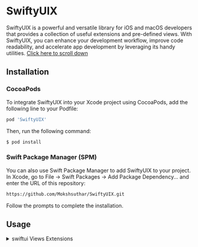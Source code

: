 # SwiftyUIX

SwiftyUIX is a powerful and versatile library for iOS and macOS developers that provides a collection of useful extensions and pre-defined views. With SwiftyUIX, you can enhance your development workflow, improve code readability, and accelerate app development by leveraging its handy utilities.
[Click here to scroll down](#frame)
## Installation
### CocoaPods
To integrate SwiftyUIX into your Xcode project using CocoaPods, add the following line to your Podfile:
```sh
pod 'SwiftyUIX'
```
Then, run the following command:

```sh
$ pod install
```
### Swift Package Manager (SPM)
You can also use Swift Package Manager to add SwiftyUIX to your project. In Xcode, go to File -> Swift Packages -> Add Package Dependency... and enter the URL of this repository:
```sh
https://github.com/Mokshsuthar/SwiftyUIX.git
```
Follow the prompts to complete the installation.

## Usage
<details>
      
<summary>swiftui Views Extensions</summary>

      1. **Device Dimensions**
   - `screenWidth`: Retrieves the width of the device screen in `CGFloat`.
   - `screenHeight`: Retrieves the height of the device screen in `CGFloat`.
   - `topSafeAreaHeight`: Retrieves the height of the top safe area (notch, if applicable) in `CGFloat`.
   - `bottomSafeAreaHeight`: Retrieves the height of the bottom safe area in `CGFloat`.

2. **Screen Corner Radius**
   - `screenCornerRadius(minimum:)`: Calculates and returns the corner radius of the device's display. Optional minimum value can be set.

3. **Home Indicator**
   - `hideHomeIndicator()`: Hides the home indicator on devices running iOS 16.0 or later. Compatibility handled for earlier iOS versions.

4. **Haptic Feedback**
   - `playHapticFeedback(_:)`: Plays haptic feedback using the specified `feedbackType`.

5. **View Frame Manipulation**
   - `fullframe(alignment:)`: Makes a view occupy the full parent's space with optional alignment.
   - `fullWidth(height:alignment:)`: Sets the frame with full available width and optional height.
   - `fullHeight(width:alignment:)`: Sets the frame with full available height and optional width.
   - `squareFrame(size:alignment:)`: Creates a square frame for views with a specified size and alignment.

6. **Safe Area Ignoring**
   - `ignoreSafeArea_C()`: Ignores the safe area insets of the device on iOS 14 and above.

7. **View Masking**
   - `cornerRadius(_:)`: Adds a continuous corner radius to the view.

8. **Scroll Position Detection**
   - `getScrollPosition(key:handler:)`: Detects the scroll position of a view and calls the handler with the offset.

9. **System Icon Image View**
   - `systemImage(_:)`: Creates an image view with a system icon.

10. **View Border**
    - `border(lineWidth:cornerRadius:color:)`: Adds a border to the view with specified line width, corner radius, and color.

</details>






